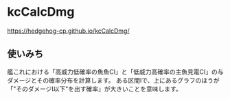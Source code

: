 # kcCalcDmg
https://hedgehog-cp.github.io/kcCalcDmg/

## 使いみち
艦これにおける「高威力低確率の魚魚CI」と「低威力高確率の主魚見電CI」の与ダメージとその確率分布を計算します。
ある区間Iで、上にあるグラフのほうが「"そのダメージI以下"を出す確率」が大きいことを意味します。
